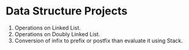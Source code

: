 # Data Structure Projects
1. Operations on Linked List.
2. Operations on Doubly Linked List.
3. Conversion of infix to prefix or postfix than evaluate it using Stack.
